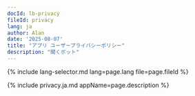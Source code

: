 ```yaml
---
docId: lb-privacy
fileId: privacy
lang: ja
author: Alan
date: '2025-08-07'
title: "アプリ ユーザープライバシーポリシー"
description: "聞くボット"
---
```

{% include lang-selector.md lang=page.lang file=page.fileId %}

{% include privacy.ja.md appName=page.description %}
